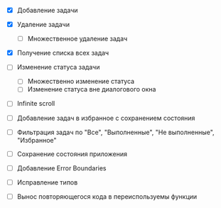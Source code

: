 - [x] Добавление задачи
- [x] Удаление задачи
  - [ ] Множественное удаление задач
- [x] Получение списка всех задач
- [ ] Изменение статуса задачи
  - [ ] Множественно изменение статуса
  - [ ] Изменение статуса вне диалогового окна
- [ ] Infinite scroll
- [ ] Добавление задач в избранное с сохранением состояния
- [ ] Фильтрация задач по "Все", "Выполненные", "Не выполненные", "Избранное"

- [ ] Сохранение состояния приложения
- [ ] Добавление Error Boundaries
- [ ] Исправление типов
- [ ] Вынос повторяющегося кода в переиспользуемы функции
